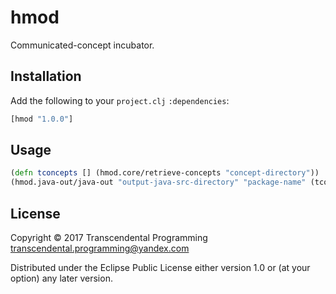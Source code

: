 # hmod

Communicated-concept incubator.

## Installation

Add the following to your `project.clj` `:dependencies`:

  ```clojure
  [hmod "1.0.0"]
  ```    

## Usage

  ```clojure
  (defn tconcepts [] (hmod.core/retrieve-concepts "concept-directory"))
  (hmod.java-out/java-out "output-java-src-directory" "package-name" (tconcepts))
  ```

## License

Copyright © 2017 Transcendental Programming <transcendental.programming@yandex.com>

Distributed under the Eclipse Public License either version 1.0 or (at
your option) any later version.
